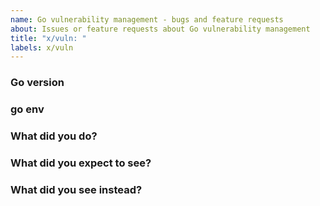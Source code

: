 ```yaml
---
name: Go vulnerability management - bugs and feature requests
about: Issues or feature requests about Go vulnerability management
title: "x/vuln: "
labels: x/vuln
---
```


<!--
Please answer these questions before submitting your issue. Thanks!
-->

### Go version

<!--
Output of `go version` on the command line
-->



### go env

<!--
Output of `go env` on the command line in your workspace directory
-->


### What did you do?

<!-- Provide a recipe for reproducing the error. -->



### What did you expect to see?



### What did you see instead?



